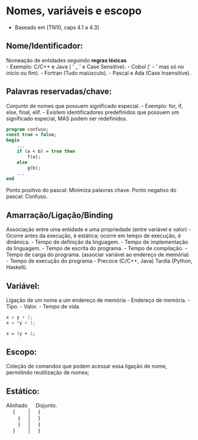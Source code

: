# Nomes, variáveis e escopo
- Baseado em [TN10, caps 4.1 a 4.3]

## Nome/Identificador:
Nomeação de entidades seguindo <strong>regras léxicas</strong>    
    - Exemplo: C/C++ e Java ( ' _ ' e Case Sensitive).
    - Cobol (' - ' mas só no início ou fim).
    - Fortran (Tudo maiúsculo).
    - Pascal e Ada (Case Insensitive).

## Palavras reservadas/chave:
Conjunto de nomes que possuem significado especial.
	- Exemplo: for, if, else, final, elif.
	- Existem identificadores predefinidos que possuem um significado especial, MAS podem ser redefinidos.

```pascal
program confuso; 
const true = false;
begin
    ...
    if (a < b) = true then
        f(a);
    else
        g(b);
    ...
end
```
Ponto positivo do pascal: Minimiza palavras chave.
Ponto negativo do pascal: Confuso.

## Amarração/Ligação/Binding
Associação entre uma entidade e uma propriedade (entre variável e valor)
    - Ocorre antes da execução, é estática;
      ocorre em tempo de execução, é dinâmica.
    - Tempo de definição da linguagem.
    - Tempo de implementação da linguagem.
    - Tempo de escrita do programa.
    - Tempo de compilação.
    - Tempo de carga do programa. (associar variável ao endereço de memória)
    - Tempo de execução do programa
    - Precoce (C/C++, Java) Tardia (Python, Haskell).

## Variável:
Ligação de um nome a um endereço de memória
    - Endereço de memória.
    - Tipo.
    - Valor.
    - Tempo de vida.
```c
x = y + 1;
x = *y + 1;
```
```sml
x = !y + 1;
```

## Escopo:
Coleção de comandos que podem acessar essa ligação de nome, permitindo reutilização de nomes;

## Estático:
Alinhado &emsp;  Disjunto. <br>
&emsp; { &emsp;&emsp;  |  &emsp;  { <br>
&emsp;&emsp; { &emsp;  |  &emsp; } <br>
&emsp;&emsp; } &emsp;  |  &emsp;  { <br>
&emsp; } &emsp;&emsp;  |  &emsp; }


